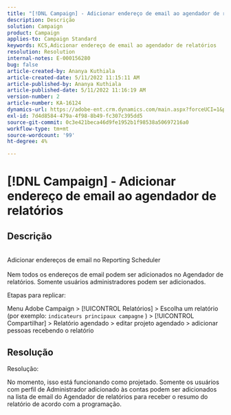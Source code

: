 ```yaml
---
title: "[!DNL Campaign] - Adicionar endereço de email ao agendador de relatórios"
description: Descrição
solution: Campaign
product: Campaign
applies-to: Campaign Standard
keywords: KCS,Adicionar endereço de email ao agendador de relatórios
resolution: Resolution
internal-notes: E-000156280
bug: false
article-created-by: Ananya Kuthiala
article-created-date: 5/11/2022 11:15:11 AM
article-published-by: Ananya Kuthiala
article-published-date: 5/11/2022 11:16:19 AM
version-number: 2
article-number: KA-16124
dynamics-url: https://adobe-ent.crm.dynamics.com/main.aspx?forceUCI=1&pagetype=entityrecord&etn=knowledgearticle&id=53ba3e9c-1bd1-ec11-a7b5-0022480a8e40
exl-id: 7d4d8584-479a-4f98-8b49-fc307c395dd5
source-git-commit: 0c3e421beca46d9fe1952b1f98538a50697216a0
workflow-type: tm+mt
source-wordcount: '99'
ht-degree: 4%

---
```


# [!DNL Campaign] - Adicionar endereço de email ao agendador de relatórios

## Descrição

<br>Adicionar endereços de email no Reporting Scheduler<br><br>
Nem todos os endereços de email podem ser adicionados no Agendador de relatórios.
Somente usuários administradores podem ser adicionados.

Etapas para replicar:

Menu Adobe Campaign > [!UICONTROL Relatórios] > Escolha um relatório (por exemplo: `indicateurs principaux campagne` ) > [!UICONTROL Compartilhar] > Relatório agendado > editar projeto agendado > adicionar pessoas recebendo o relatório


## Resolução


Resolução:

No momento, isso está funcionando como projetado. Somente os usuários com perfil de Administrador adicionado às contas podem ser adicionados na lista de email do Agendador de relatórios para receber o resumo do relatório de acordo com a programação.
